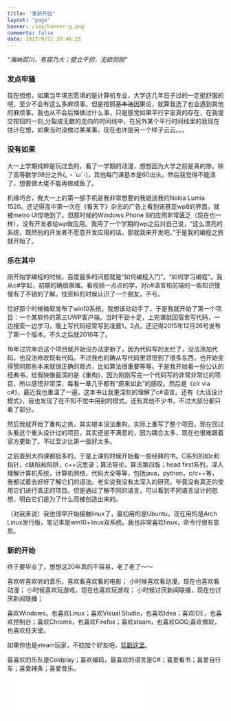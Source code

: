 ```yaml
---
title: "重新开始"
layout: "page"
banner: /img/banner-g.png
comments: false
date: 2017/9/21 20:46:25
---
```

_“海纳百川，有容乃大；壁立千仞，无欲则刚”_
### 发点牢骚
现在想想，如果当年填志愿填的是计算机专业，大学这几年日子过的一定挺舒服的吧，至少不会有这么多麻烦事。但是按照~~基本法~~因果论，就算我选了也会遇到其他的麻烦事。我也从不会后悔做过什么事，只是感觉如果平行宇宙真的存在，在我提交按钮的一刻,分裂成无数的走向的时间线中，在另外某个平行时间线里的我现在估计在想，如果当时没做过某某事，现在也许是另一个样子云云。。。

<!-- more -->

### 没有如果
大一上学期纯粹是玩过去的，看了一学期的动漫，想想因为大学之前是真的惨。除了高等数学98分之外(｡・`ω´･)，其他每门课基本是60出头。然后我觉得不能浪了，想要做大佬不能再做咸鱼了。

机缘巧合，我大一上的第一部手机是我非常想要的我姐送我的Nokia Lumia 1520。还记得高中第一次在《看天下》杂志的广告上看到诺基亚wp8的界面，就被metro UI惊艳到了。但那时候的Windows Phone 8的应用非常匮乏（现在也一样），没有开发者给wp做应用。我用了一个学期的wp之后对自己说，“这么漂亮的系统，既然别的开发者不愿意开发应用的话，那就我来开发吧。”于是我的编程之旅就开始了。

### 乐在其中
刚开始学编程的时候，百度最多的问题就是“如何编程入门”，“如何学习编程”。我从c#学起，初期的确很艰难。看视频一点点的学，对c#语言和前端的一些知识慢慢有了不错的了解。找资料的时候认识了一个朋友，不亏。

恰好那个时候微软发布了win10系统，我想该动动手了，于是我就开始了第一个项目：一个某软件的第三UWP客户端。当时干劲十足，上完课就回宿舍写代码，一边搜索一边学习，晚上写代码经常写到凌晨1，2点。还记得2015年12月26号发布了第一个版本。不久之后就2016年了。

16年过完年后这个项目就开始没办法更新了，因为代码写的太烂了，没法添加代码，也没法修改现有代码。不过我也的确从写代码里领悟到了很多东西，也开始变得赞同那些本来就很正确的观点，比如算法很重要等等。于是我开始看一些公认的经典书。给我映像最深的是《重构》，因为刚刚写完一个代码写的非常非常烂的项目，所以感悟非常深，每看一章几乎都有“原来如此”的感叹。然后是《clr via c#》，最近我也重温了一遍，这本书让我更深刻的理解了c#语言。还有《大话设计模式》，我也发现了在不知不觉中用到的模式。还有其他不少书，不过大部分都只看了部分。

然后我就开始了重构之旅。其实根本没法重构，实际上重写了整个项目。现在回过头看这个重头设计过的项目，其实还是不满意的，因为耦合太多，现在也很难跟着官方更新了。不过至少比第一版好太多。

之后直到大四课都挺多的。于是上课的时候开始看一些经典的书。C系列的如c和指针，c缺陷和陷阱，c++沉思录；算法导论，算法第四版；head first系列，深入理解计算机系统，计算机网络，代码大全等等，包括java，python，c/c++等，我都试着去好好了解它们的语法。老实说我没有太深入的研究，毕竟没有真正的使用它们进行真正的项目。但是通过了解不同的语言，可以看到不同语言设计的思想，明白它们是为了什么而被创造出来的。

（对我来说）我也很早开始接触linux了，最初用的是Ubuntu，现在用的是Arch Linux发行版，笔记本是win10+linux双系统。我也非常喜欢linux，命令行很有意思。
 

### 新的开始
终于要毕业了，想想这20年真的不容易，老了老了～～

喜欢听喜欢听的音乐，喜欢看喜欢看的电影；
小时候喜欢看动漫，现在也喜欢看动漫；
小时候喜欢玩游戏，现在也喜欢玩游戏；
小时候讨厌新闻联播，现在也讨厌新闻联播；

喜欢Windows，也喜欢Linux；喜欢Visual Studio，也喜欢Idea；喜欢IDE，也喜欢控制台；喜欢Chrome，也喜欢Firefox；喜欢steam，也喜欢GOG;喜欢微软，也喜欢任天堂。

如果你也是steam玩家，不妨加个好友吧，[猛戳这里](https://steamcommunity.com/id/hling/)。

最喜欢的乐队是Coldplay；喜欢编码，最喜欢的语言是C#；喜爱看书；喜爱自行车；喜爱辣条；喜爱音乐。

<iframe frameborder="no" border="0" marginwidth="0" marginheight="0" width=330 height=86 src="//music.163.com/outchain/player?type=2&id=28282601&auto=0&height=66"></iframe>
